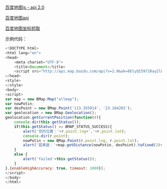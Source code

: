 [百度地图js - api 2.0](http://lbsyun.baidu.com/cms/jsapi/reference/jsapi_reference.html?ADUIN=1094074761&ADSESSION=1546400331&ADTAG=CLIENT.QQ.5543_.0&ADPUBNO=26767)

[百度地图api](http://lbsyun.baidu.com/index.php?title=jspopular)

[百度地图坐标抓取](http://api.map.baidu.com/lbsapi/getpoint/index.html)

示例代码：
```js
<!DOCTYPE html>
<html lang="en">
<head>
	<meta charset="UTF-8">
	<title>Document</title>
    <script src="http://api.map.baidu.com/api?v=2.0&ak=8EtyQI5971Ray2lL3kczuXDrwuW6ChUB"></script>
</head>
<style>
</style>
<body>
<script>
var map = new BMap.Map("allmap");
var nowPotin;
var desPoint = new BMap.Point('113.355914', '23.184202');
var geolocation = new BMap.Geolocation();
geolocation.getCurrentPosition(function(r){
    console.dir(this.getStatus());
    if(this.getStatus() == BMAP_STATUS_SUCCESS){
        alert('您的位置：'+r.point.lng+','+r.point.lat);
        console.dir(r.point);
        nowPotin = new BMap.Point(r.point.lng, r.point.lat);
        alert('距离是：'+map.getDistance(nowPotin, desPoint).toFixed(2)+' 米。');  //获取两点距离,保留小数点后两位
    }
    else {
        alert('failed'+this.getStatus());
    } 
},{enableHighAccuracy: true, timeout: 1000});
</script> 
</body>
</html>
```